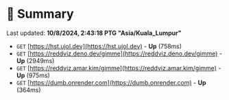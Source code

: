 # 📖 Summary
Last updated: **10/8/2024, 2:43:18 PTG "Asia/Kuala_Lumpur"**

- `GET` [https://hst.ujol.dev](https://hst.ujol.dev) - **Up** (758ms)
- `GET` [https://reddviz.deno.dev/gimme](https://reddviz.deno.dev/gimme) - **Up** (2949ms)
- `GET` [https://reddviz.amar.kim/gimme](https://reddviz.amar.kim/gimme) - **Up** (975ms)
- `GET` [https://dumb.onrender.com](https://dumb.onrender.com) - **Up** (364ms)
